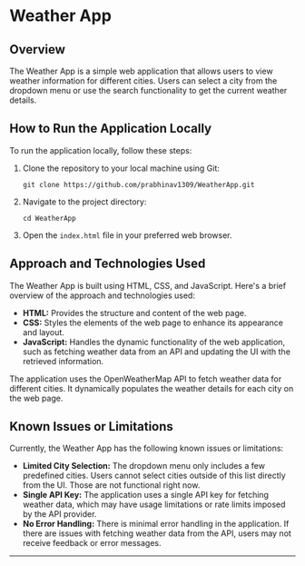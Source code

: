 # Weather App

## Overview
The Weather App is a simple web application that allows users to view weather information for different cities. Users can select a city from the dropdown menu or use the search functionality to get the current weather details.

## How to Run the Application Locally
To run the application locally, follow these steps:

1. Clone the repository to your local machine using Git:
   ```
   git clone https://github.com/prabhinav1309/WeatherApp.git
   ```

2. Navigate to the project directory:
   ```
   cd WeatherApp
   ```

3. Open the `index.html` file in your preferred web browser.

## Approach and Technologies Used
The Weather App is built using HTML, CSS, and JavaScript. Here's a brief overview of the approach and technologies used:

- **HTML:** Provides the structure and content of the web page.
- **CSS:** Styles the elements of the web page to enhance its appearance and layout.
- **JavaScript:** Handles the dynamic functionality of the web application, such as fetching weather data from an API and updating the UI with the retrieved information.

The application uses the OpenWeatherMap API to fetch weather data for different cities. It dynamically populates the weather details for each city on the web page.

## Known Issues or Limitations
Currently, the Weather App has the following known issues or limitations:

- **Limited City Selection:** The dropdown menu only includes a few predefined cities. Users cannot select cities outside of this list directly from the UI. Those are not functional right now.
- **Single API Key:** The application uses a single API key for fetching weather data, which may have usage limitations or rate limits imposed by the API provider.
- **No Error Handling:** There is minimal error handling in the application. If there are issues with fetching weather data from the API, users may not receive feedback or error messages.

---
